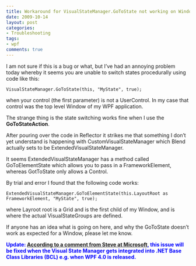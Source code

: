 ```yaml
---
title: Workaround for VisualStateManager.GoToState not working on Window
date: 2009-10-14
layout: post
categories:
- Troubleshooting
tags:
- wpf
comments: true
---
```


I am not sure if this is a bug or what, but I’ve had an annoying problem today whereby it seems you are unable to switch states procedurally using code like this:

    VisualStateManager.GoToState(this, "MyState", true);
when your control (the first parameter) is not a UserControl. In my case that control was the top level Window of my WPF application.

The strange thing is the state switching works fine when I use the **GoToStateAction**.

After pouring over the code in Reflector it strikes me that something I don’t yet understand is happening with CustomVisualStateManager which Blend actually sets to be ExtendedVisualStateManager.

It seems ExtendedVisualStateManager has a method called GoToElementState which allows you to pass in a FrameworkElement, whereas GotToState only allows a Control.

By trial and error I found that the following code works:

    ExtendedVisualStateManager.GoToElementState(this.LayoutRoot as FrameworkElement, "MyState", true);
where Layroot root is a Grid and is the first child of my Window, and is where the actual VisualStateGroups are defined.

If anyone has an idea what is going on here, and why the GoToState doesn’t work as expected for a Window, please let me know.

<span style="color: #0000ff;"><strong>Update: <a href="http://connect.microsoft.com/Expression/feedback/ViewFeedback.aspx?FeedbackID=509740#details">According to a comment from Steve at Microsoft</a>, this issue will be fixed when the Visual State Manager gets integrated into .NET Base Class Libraries (BCL) e.g. when WPF 4.0 is released.</strong></span>